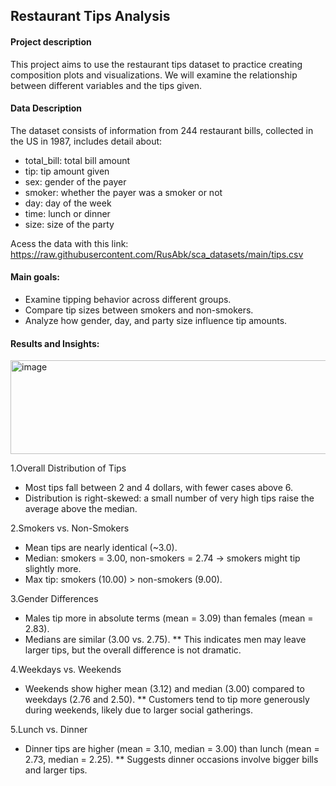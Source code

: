 ## Restaurant Tips Analysis
#### Project description
This project aims to use the restaurant tips dataset to practice creating composition plots and visualizations. We will examine the relationship between different variables and the tips given.
#### Data Description
The dataset consists of information from 244 restaurant bills, collected in the US in 1987, includes detail about:
- total_bill: total bill amount
- tip: tip amount given
- sex: gender of the payer
- smoker: whether the payer was a smoker or not
- day: day of the week
- time: lunch or dinner
- size: size of the party

Acess the data with this link:
https://raw.githubusercontent.com/RusAbk/sca_datasets/main/tips.csv

#### Main goals:
- Examine tipping behavior across different groups.
- Compare tip sizes between smokers and non-smokers.
- Analyze how gender, day, and party size influence tip amounts.

#### Results and Insights:

<img width="580" height="150" alt="image" src="https://github.com/user-attachments/assets/90ffa0e2-30c6-4e2d-ae6d-d0eabfd12e5a" />

1.Overall Distribution of Tips
* Most tips fall between 2 and 4 dollars, with fewer cases above 6.
* Distribution is right-skewed: a small number of very high tips raise the average above the median.

2.Smokers vs. Non-Smokers
* Mean tips are nearly identical (~3.0).
* Median: smokers = 3.00, non-smokers = 2.74 → smokers might tip slightly more.
* Max tip: smokers (10.00) > non-smokers (9.00).

3.Gender Differences
* Males tip more in absolute terms (mean = 3.09) than females (mean = 2.83).
* Medians are similar (3.00 vs. 2.75).
** This indicates men may leave larger tips, but the overall difference is not dramatic.

4.Weekdays vs. Weekends
* Weekends show higher mean (3.12) and median (3.00) compared to weekdays (2.76 and 2.50).
** Customers tend to tip more generously during weekends, likely due to larger social gatherings.

5.Lunch vs. Dinner
* Dinner tips are higher (mean = 3.10, median = 3.00) than lunch (mean = 2.73, median = 2.25).
** Suggests dinner occasions involve bigger bills and larger tips.
